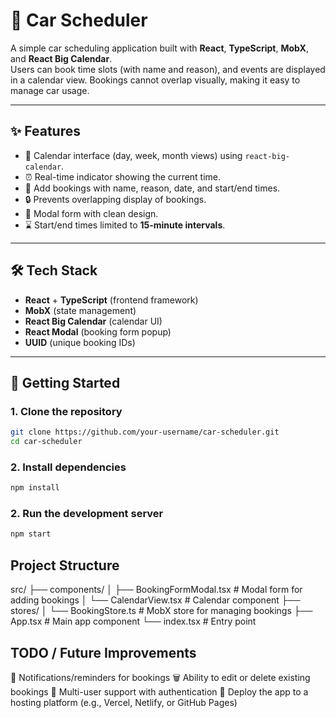 # 🚗 Car Scheduler

A simple car scheduling application built with **React**, **TypeScript**, **MobX**, and **React Big Calendar**.  
Users can book time slots (with name and reason), and events are displayed in a calendar view. Bookings cannot overlap visually, making it easy to manage car usage.

---

## ✨ Features
- 📅 Calendar interface (day, week, month views) using `react-big-calendar`.
- ⏰ Real-time indicator showing the current time.
- 📝 Add bookings with name, reason, date, and start/end times.
- 🔒 Prevents overlapping display of bookings.
- 🎨 Modal form with clean design.
- ⌛ Start/end times limited to **15-minute intervals**.

---

## 🛠 Tech Stack
- **React** + **TypeScript** (frontend framework)
- **MobX** (state management)
- **React Big Calendar** (calendar UI)
- **React Modal** (booking form popup)
- **UUID** (unique booking IDs)

---

## 🚀 Getting Started

### 1. Clone the repository
```bash
git clone https://github.com/your-username/car-scheduler.git
cd car-scheduler
```

### 2. Install dependencies
```bash
npm install
```

### 2. Run the development server
```bash
npm start
```

## Project Structure
src/
├── components/
│   ├── BookingFormModal.tsx   # Modal form for adding bookings
│   └── CalendarView.tsx       # Calendar component
├── stores/
│   └── BookingStore.ts        # MobX store for managing bookings
├── App.tsx                    # Main app component
└── index.tsx                  # Entry point

## TODO / Future Improvements
🔔 Notifications/reminders for bookings
🗑 Ability to edit or delete existing bookings
👥 Multi-user support with authentication
🚀 Deploy the app to a hosting platform (e.g., Vercel, Netlify, or GitHub Pages)
